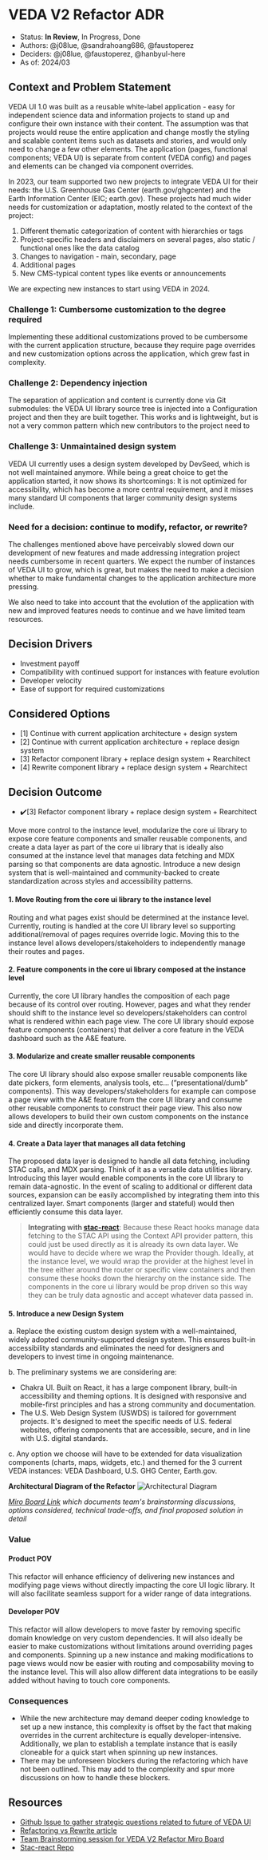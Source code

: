 # VEDA V2 Refactor ADR

* Status: **In Review**, In Progress, Done
* Authors: @j08lue, @sandrahoang686, @faustoperez
* Deciders: @j08lue, @faustoperez, @hanbyul-here
* As of: 2024/03

## Context and Problem Statement

VEDA UI 1.0 was built as a reusable white-label application - easy for independent science data and information projects to stand up and configure their own instance with their content. The assumption was that projects would reuse the entire application and change mostly the styling and scalable content items such as datasets and stories, and would only need to change a few other elements. The application (pages, functional components; VEDA UI) is separate from content (VEDA config) and pages and elements can be changed via component overrides.

In 2023, our team supported two new projects to integrate VEDA UI for their needs: the U.S. Greenhouse Gas Center (earth.gov/ghgcenter) and the Earth Information Center (EIC; earth.gov). These projects had much wider needs for customization or adaptation, mostly related to the context of the project:
1. Different thematic categorization of content with hierarchies or tags
2. Project-specific headers and disclaimers on several pages, also static / functional ones like the data catalog
3. Changes to navigation - main, secondary, page
4. Additional pages
5. New CMS-typical content types like events or announcements

We are expecting new instances to start using VEDA in 2024.

### Challenge 1: Cumbersome customization to the degree required
Implementing these additional customizations proved to be cumbersome with the current application structure, because they require page overrides and new customization options across the application, which grew fast in complexity.

### Challenge 2: Dependency injection
The separation of application and content is currently done via Git submodules: the VEDA UI library source tree is injected into a Configuration project and then they are built together. This works and is lightweight, but is not a very common pattern which new contributors to the project need to 

### Challenge 3: Unmaintained design system
VEDA UI currently uses a design system developed by DevSeed, which is not well maintained anymore. While being a great choice to get the application started, it now shows its shortcomings: It is not optimized for accessibility, which has become a more central requirement, and it misses many standard UI components that larger community design systems include.

### Need for a decision: continue to modify, refactor, or rewrite?
The challenges mentioned above have perceivably slowed down our development of new features and made addressing integration project needs cumbersome in recent quarters. We expect the number of instances of VEDA UI to grow, which is great, but makes the need to make a decision whether to make fundamental changes to the application architecture more pressing.

We also need to take into account that the evolution of the application with new and improved features needs to continue and we have limited team resources.


## Decision Drivers

- Investment payoff
- Compatibility with continued support for instances with feature evolution
- Developer velocity
- Ease of support for required customizations


## Considered Options

- [1] Continue with current application architecture + design system
- [2] Continue with current application architecture + replace design system
- [3] Refactor component library + replace design system + Rearchitect 
- [4] Rewrite component library + replace design system + Rearchitect

## Decision Outcome

- ✔️[3] Refactor component library + replace design system + Rearchitect 

Move more control to the instance level, modularize the core ui library to expose core feature components and smaller reusable components, and create a data layer as part of the core ui library that is ideally also consumed at the instance level that manages data fetching and MDX parsing so that components are data agnostic. Introduce a new design system that is well-maintained and community-backed to create standardization across styles and accessibility patterns.

#### 1. Move Routing from the core ui library to the instance level
Routing and what pages exist should be determined at the instance level. Currently, routing is handled at the core UI library level so supporting additional/removal of pages requires override logic. Moving this to the instance level allows developers/stakeholders to independently manage their routes and pages.
#### 2. Feature components in the core ui library composed at the instance level
Currently, the core UI library handles the composition of each page because of its control over routing. However, pages and what they render should shift to the instance level so developers/stakeholders can control what is rendered within each page view. The core UI library should expose feature components (containers) that deliver a core feature in the VEDA dashboard such as the A&E feature. 
#### 3. Modularize and create smaller reusable components
The core UI library should also expose smaller reusable components like date pickers, form elements, analysis tools, etc… (“presentational/dumb” components). This way developers/stakeholders for example can compose a page view with the A&E feature from the core UI library and consume other reusable components to construct their page view. This also now allows developers to build their own custom components on the instance side and directly incorporate them. 
#### 4. Create a Data layer that manages all data fetching
The proposed data layer is designed to handle all data fetching, including STAC calls, and MDX parsing. Think of it as a versatile data utilities library. Introducing this layer would enable components in the core UI library to remain data-agnostic. In the event of scaling to additional or different data sources, expansion can be easily accomplished by integrating them into this centralized layer. Smart components (larger and stateful) would then efficiently consume this data layer.
> **Integrating with [stac-react](https://github.com/developmentseed/stac-react/tree/main)**: Because these React hooks manage data fetching to the STAC API using the Context API provider pattern, this could just be used directly as it is already its own data layer. We would have to decide where we wrap the Provider though. Ideally, at the instance level, we would wrap the provider at the highest level in the tree either around the router or specific view containers and then consume these hooks down the hierarchy on the instance side. The components in the core ui library would be prop driven so this way they can be truly data agnostic and accept whatever data passed in.
#### 5. Introduce a new Design System
a. Replace the existing custom design system with a well-maintained, widely adopted community-supported design system. This ensures built-in accessibility standards and eliminates the need for designers and developers to invest time in ongoing maintenance.



b. The preliminary systems we are considering are:
* Chakra UI. Built on React, it has a large component library, built-in accessibility and theming options. It is designed with responsive and mobile-first principles and has a strong community and documentation.
* The U.S. Web Design System (USWDS) is tailored for government projects. It's designed to meet the specific needs of U.S. federal websites, offering components that are accessible, secure, and in line with U.S. digital standards.



c. Any option we choose will have to be extended for data visualization components (charts, maps, widgets, etc.) and themed for the 3 current VEDA instances: VEDA Dashboard, U.S. GHG Center, Earth.gov.

**Architectural Diagram of the Refactor**
![Architectural Diagram](./diagrams/veda-v2-refactor-adr-dataprovider-diagram.png)

*[Miro Board Link](https://miro.com/app/board/uXjVN6lkBnc=/?share_link_id=85040810316) which documents team's brainstorming discussions, options considered, technical trade-offs, and final proposed solution in detail*

### Value
#### Product POV
This refactor will enhance efficiency of delivering new instances and modifying page views without directly impacting the core UI logic library. It will also facilitate seamless support for a wider range of data integrations. 
#### Developer POV
This refactor will allow developers to move faster by removing specific domain knowledge on very custom dependencies. It will also ideally be easier to make customizations without limitations around overriding pages and components. Spinning up a new instance and making modifications to page views would now be easier with routing and composability moving to the instance level. This will also allow different data integrations to be easily added without having to touch core components. 

### Consequences
* While the new architecture may demand deeper coding knowledge to set up a new instance, this complexity is offset by the fact that making overrides in the current architecture is equally developer-intensive. Additionally, we plan to establish a template instance that is easily cloneable for a quick start when spinning up new instances.
* There may be unforeseen blockers during the refactoring which have not been outlined. This may add to the complexity and spur more discussions on how to handle these blockers.

## Resources
* [Github Issue to gather strategic questions related to future of VEDA UI](https://github.com/NASA-IMPACT/veda-ui/issues/766)
*  [Refactoring vs Rewrite article](https://methodpoet.com/refactoring-vs-rewrite/)
* [Team Brainstorming session for VEDA V2 Refactor Miro Board](https://miro.com/app/board/uXjVN6lkBnc=/?share_link_id=238172590342)
* [Stac-react Repo](https://github.com/developmentseed/stac-react)